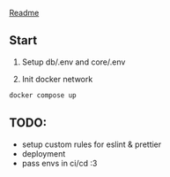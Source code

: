 [Readme](https://www.youtube.com/watch?v=dQw4w9WgXcQ)

## Start

1. Setup db/.env and core/.env

2. Init docker network
```bash
docker compose up
```

## TODO:
- setup custom rules for eslint & prettier
- deployment
- pass envs in ci/cd :3